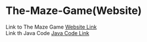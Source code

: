 # The-Maze-Game(Website)
Link to The Maze Game [Website Link](https://the-maze-game-java.netlify.app/) <br>
Link th Java Code [Java Code Link](https://github.com/novapanda/The-Maze-Game-Java-)
